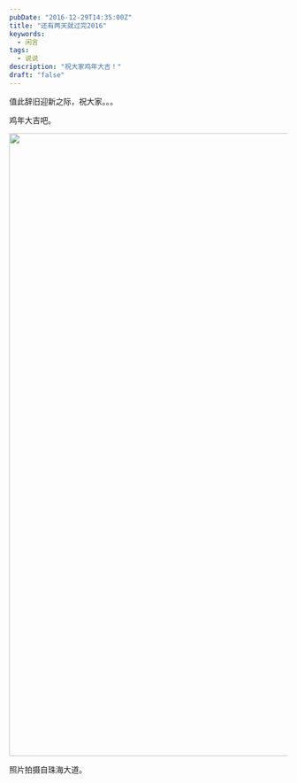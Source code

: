 ```yaml
---
pubDate: "2016-12-29T14:35:00Z"
title: "还有两天就过完2016"
keywords:
  - 闲言
tags:
  - 说说
description: "祝大家鸡年大吉！"
draft: "false"
---
```


<p>值此辞旧迎新之际，祝大家。。。</p>
<p>鸡年大吉吧。</p>
<p><a href="/usr/uploads/2016/12/wp-image-460721531jpg.jpg"><img src="/usr/uploads/2016/12/wp-image-460721531jpg.jpg" alt="" class="wp-image-484 alignnone size-full" width="1500" height="1125"></a></p>
<p>照片拍摄自珠海大道。</p>